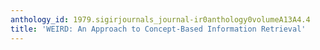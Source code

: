 ```yaml
---
anthology_id: 1979.sigirjournals_journal-ir0anthology0volumeA13A4.4
title: 'WEIRD: An Approach to Concept-Based Information Retrieval'
---
```


